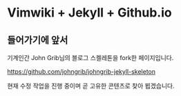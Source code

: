 # Vimwiki + Jekyll + Github.io

## 들어가기에 앞서

기계인간 John Grib님의 블로그 스켈레톤을 fork한 페이지입니다.

https://github.com/johngrib/johngrib-jekyll-skeleton

현재 수정 작업을 진행 중이며 곧 고유한 콘텐츠로 찾아 뵙겠습니다.